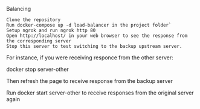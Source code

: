 Balancing

    Clone the repository
    Run docker-compose up -d load-balancer in the project folder`
    Setup ngrok and run ngrok http 80
    Open http://localhost/ in your web browser to see the response from the corresponding server
    Stop this server to test switching to the backup upstream server.

For instance, if you were receiving responce from the other server:

docker stop server-other

Then refresh the page to receive response from the backup server

Run docker start server-other to receive responses from the original server again
